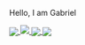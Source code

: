 Hello, I am Gabriel

<a href="https://github.com/anuraghazra/github-readme-stats">
  <img align="center" src="https://github-readme-stats.vercel.app/api?username=GabrielTonhatti&count_private=true&show_icons=true&theme=dracula&hide_border=true&include_all_commits=true" />
</a>
<a href="https://github.com/anuraghazra/github-readme-stats">
  <img align="down" src="https://github-readme-stats.vercel.app/api/top-langs/?username=GabrielTonhatti&layout=compact&theme=dracula" />
</a>

<a href="https://github.com/anuraghazra/github-readme-stats">
<img align="center" src="https://github-readme-stats.vercel.app/api/wakatime?username=GabrielTonhatti&theme=dracula" />
</a>

<a href="https://github.com/GabrielTonhatti/Estudos-JavaScript">
  <img align="center" src="https://github-readme-stats.vercel.app/api/pin/?username=GabrielTonhatti&repo=Estudos-JavaScript&theme=dracula&show_owner=true" />
</a>